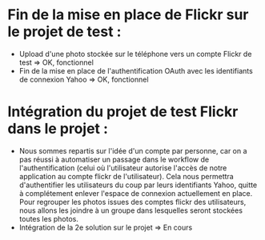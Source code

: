 # Fin de la mise en place de Flickr sur le projet de test : #
  * Upload d'une photo stockée sur le téléphone vers un compte Flickr de test => OK, fonctionnel
  * Fin de la mise en place de l'authentification OAuth avec les identifiants de connexion Yahoo => OK, fonctionnel

# Intégration du projet de test Flickr dans le projet : #
  * Nous sommes repartis sur l'idée d'un compte par personne, car on a pas réussi à automatiser un passage dans le workflow de l'authentification (celui où l'utilisateur autorise l'accès de notre application au compte flickr de l'utilisateur). Cela nous permettra d'authentifier les utilisateurs du coup par leurs identifiants Yahoo, quitte à complétement enlever l'espace de connexion actuellement en place. Pour regrouper les photos issues des comptes flickr des utilisateurs, nous allons les joindre à un groupe dans lesquelles seront stockées toutes les photos.
  * Intégration de la 2e solution sur le projet => En cours